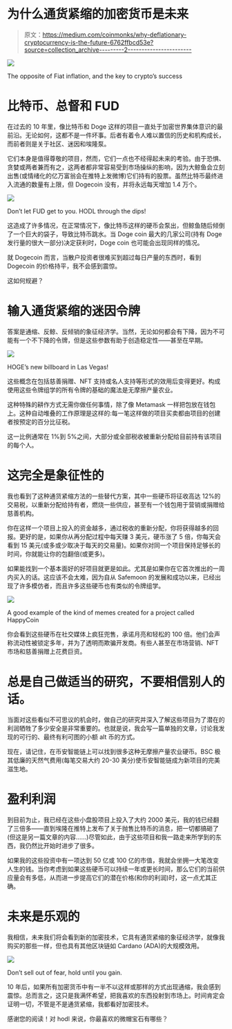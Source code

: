 # 为什么通货紧缩的加密货币是未来

> 原文：<https://medium.com/coinmonks/why-deflationary-cryptocurrency-is-the-future-6762ffbcd53e?source=collection_archive---------2----------------------->

![](img/390d40b8b18bb980fe118b841bb315d2.png)

The opposite of Fiat inflation, and the key to crypto’s success

# 比特币、总督和 FUD

在过去的 10 年里，像比特币和 Doge 这样的项目一直处于加密世界集体意识的最前沿。无论如何，这都不是一件坏事。后者有着令人难以置信的历史和机构成长，而前者则是关于社区、迷因和埃隆泵。

它们本身是值得尊敬的项目，然而，它们一点也不经得起未来的考验。由于恐惧、贪婪或两者兼而有之，这两者都非常容易受到市场操纵的影响，因为大鲸鱼会立刻出售(或情绪化的亿万富翁会在推特上发微博)它们持有的股票。虽然比特币最终进入流通的数量有上限，但 Dogecoin 没有，并将永远每天增加 1.4 万个。

![](img/fb78725ff24116ff2a866d1651a8cb81.png)

Don’t let FUD get to you. HODL through the dips!

这造成了许多情况，在正常情况下，像比特币这样的硬币会泵出，但鲸鱼随后倾倒了一个巨大的袋子，导致比特币跳水。当 Doge coin 最大的几家公司(持有 Doge 发行量的很大一部分)决定获利时，Doge coin 也可能会出现同样的情况。

就 Dogecoin 而言，当散户投资者很难买到超过每日产量的东西时，看到 Dogecoin 的价格持平，我不会感到震惊。

这如何规避？

# 输入通货紧缩的迷因令牌

答案是通缩、反鲸、反倾销的象征经济学。当然，无论如何都会有下降，因为不可能有一个不下降的令牌，但是这些参数有助于创造稳定性——甚至在早期。

![](img/5cf67bc3be72d8231b1d9df896f275c1.png)

HOGE’s new billboard in Las Vegas!

这些概念在包括慈善捐赠、NFT 支持或名人支持等形式的效用后变得更好。构成使用这些令牌组学的所有令牌的基础的魔法是无摩擦产量农业。

这种特殊的耕作方式无需你做任何事情，除了像 Metamask 一样把包放在钱包上。这种自动堆叠的工作原理是这样的:每一笔这样做的项目买卖都由项目的创建者按预定的百分比征税。

这一比例通常在 1%到 5%之间，大部分或全部税收被重新分配给目前持有该项目的每个人。

# 这完全是象征性的

我也看到了这种通货紧缩方法的一些替代方案，其中一些硬币将征收高达 12%的交易税，以重新分配给持有者，燃烧一些供应，甚至有一个钱包用于营销或捐赠给慈善机构。

你在这样一个项目上投入的资金越多，通过税收的重新分配，你将获得越多的回报。更好的是，如果你从再分配过程中每天赚 3 美元，硬币涨了 5 倍，你每天会看到 15 美元(或多或少取决于每天的交易量)。如果你对同一个项目保持足够长的时间，你就能让你的包翻倍(或更多)。

如果能找到一个基本面好的好项目就更是如此。尤其是如果你在它首次推出的一周内买入的话。这应该不会太难，因为自从 Safemoon 的发展和成功以来，已经出现了许多模仿者，而且许多这些硬币也有类似的令牌组学。

![](img/fefa9bcf6023a4a2723b52d3c8fc5cb3.png)

A good example of the kind of memes created for a project called HappyCoin

你会看到这些硬币在社交媒体上疯狂兜售，承诺月亮和轻松的 100 倍。他们会声称流动性被锁定多年，并为了透明而欺骗开发商。有些人甚至在市场营销、NFT 市场和慈善捐赠上花费巨资。

# 总是自己做适当的研究，不要相信别人的话。

当面对这些看似不可思议的机会时，做自己的研究并深入了解这些项目为了潜在的利润牺牲了多少安全是非常重要的。也就是说，我会写一篇单独的文章，讨论我发现的可行的、最终有利可图的小额 alt 币的方式。

现在，请记住，在币安智能链上可以找到很多这种无摩擦产量农业硬币。BSC 极其低廉的天然气费用(每笔交易大约 20-30 美分)使币安智能链成为新项目的完美滋生地。

# 盈利利润

到目前为止，我已经在这些小盘股项目上投入了大约 2000 美元，我的钱已经翻了三倍多——直到埃隆在推特上发布了关于抛售比特币的消息，把一切都搞砸了(但这是另一篇文章的内容……)尽管如此，由于这些项目和我一路走来所学到的东西，我仍然比开始时进步了很多。

如果我的这些投资中有一项达到 50 亿或 100 亿的市值，我就会坐拥一大笔改变人生的钱。当你考虑到如果这些硬币可以持续一年或更长时间，那么它们的当前供应量会有多低，从而进一步提高它们的潜在价格(和你的利润)时，这一点尤其正确。

# 未来是乐观的

我相信，未来我们将会看到新的加密技术，它具有通货紧缩的象征经济学，就像我购买的那些一样，但也具有其他区块链如 Cardano (ADA)的大规模效用。

![](img/89a06cc1cd9897fb272f62b196387807.png)

Don’t sell out of fear, hold until you gain.

10 年后，如果所有加密货币中有一半不以这样或那样的方式出现通缩，我会感到震惊。总而言之，这只是我满怀希望，把我喜欢的东西投射到市场上。时间肯定会证明一切，不管是不是通货紧缩，我都看好加密技术。

感谢您的阅读！对 hodl 来说，你最喜欢的微帽宝石有哪些？